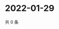 # 2022-01-29

共 0 条

<!-- BEGIN WEIBO -->
<!-- 最后更新时间 Sat Jan 29 2022 13:12:00 GMT+0800 (China Standard Time) -->

<!-- END WEIBO -->
